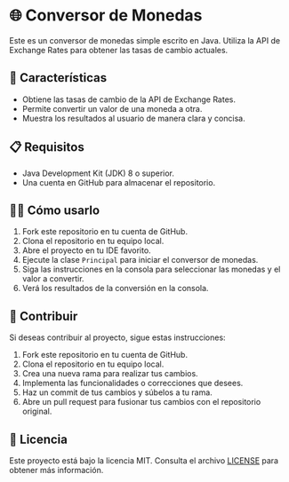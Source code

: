 # 🌐 Conversor de Monedas

Este es un conversor de monedas simple escrito en Java. Utiliza la API de Exchange Rates para obtener las tasas de cambio actuales.

## 🌟 Características

- Obtiene las tasas de cambio de la API de Exchange Rates.
- Permite convertir un valor de una moneda a otra.
- Muestra los resultados al usuario de manera clara y concisa.

## 📋 Requisitos

- Java Development Kit (JDK) 8 o superior.
- Una cuenta en GitHub para almacenar el repositorio.

## 🏃‍♀️ Cómo usarlo

1. Fork este repositorio en tu cuenta de GitHub.
2. Clona el repositorio en tu equipo local.
3. Abre el proyecto en tu IDE favorito.
4. Ejecute la clase `Principal` para iniciar el conversor de monedas.
5. Siga las instrucciones en la consola para seleccionar las monedas y el valor a convertir.
6. Verá los resultados de la conversión en la consola.

## 🤝 Contribuir

Si deseas contribuir al proyecto, sigue estas instrucciones:

1. Fork este repositorio en tu cuenta de GitHub.
2. Clona el repositorio en tu equipo local.
3. Crea una nueva rama para realizar tus cambios.
4. Implementa las funcionalidades o correcciones que desees.
5. Haz un commit de tus cambios y súbelos a tu rama.
6. Abre un pull request para fusionar tus cambios con el repositorio original.

## 📜 Licencia

Este proyecto está bajo la licencia MIT. Consulta el archivo [LICENSE](LICENSE) para obtener más información.
